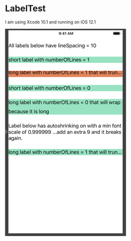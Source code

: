 # LabelTest

I am using Xcode 10.1 and running on iOS 12.1

![image](https://raw.githubusercontent.com/stephsharp/LabelTest/master/screenshot.png)
